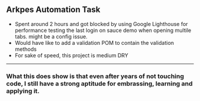 <h2>Arkpes Automation Task</h2>

<ul>
<li>Spent around 2 hours and got blocked by using Google Lighthouse for performance testing the last login on sauce demo when opening multile tabs. might be a config issue.</li>
<li>Would have like to add a validation POM to contain the validation methods</li>
<li>For sake of speed, this project is medium DRY</li>
</ul>
<hr>
<h3>What this does show is that even after years of not touching code, I still have a strong aptitude for embrassing, learning and applying it.</h3>


